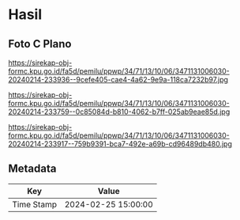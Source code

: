 # Hasil

## Foto C Plano

https://sirekap-obj-formc.kpu.go.id/fa5d/pemilu/ppwp/34/71/13/10/06/3471131006030-20240214-233936--9cefe405-cae4-4a62-9e9a-118ca7232b97.jpg

https://sirekap-obj-formc.kpu.go.id/fa5d/pemilu/ppwp/34/71/13/10/06/3471131006030-20240214-233759--0c85084d-b810-4062-b7ff-025ab9eae85d.jpg

https://sirekap-obj-formc.kpu.go.id/fa5d/pemilu/ppwp/34/71/13/10/06/3471131006030-20240214-233917--759b9391-bca7-492e-a69b-cd96489db480.jpg


## Metadata

| Key        | Value               |
| ---------- | ------------------- |
| Time Stamp | 2024-02-25 15:00:00 |



